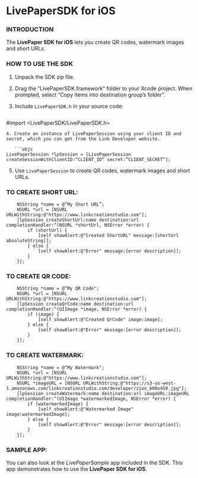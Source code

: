 # LivePaperSDK for iOS


### INTRODUCTION

The __LivePaper SDK for iOS__ lets you create QR codes, watermark images and short URLs.


### HOW TO USE THE SDK

1. Unpack the SDK zip file.
2. Drag the “LivePaperSDK.framework” folder to your Xcode project. When prompted, select “Copy items into destination group’s folder”.
3. Include `LivePaperSDK.h` in your source code:
   
   ```objc
#import <LivePaperSDK/LivePaperSDK.h>
```
4. Create an instance of LivePaperSession using your client ID and secret, which you can get from the Link Developer website.

   ```objc
LivePaperSession *lpSession = [LivePaperSession createSessionWithClientID:”CLIENT_ID” secret:”CLIENT_SECRET”];
```
5. Use `LivePaperSession` to create QR codes, watermark images and short URLs.

### TO CREATE SHORT URL:

```objc
    NSString *name = @“My Short URL”;
    NSURL *url = [NSURL URLWithString:@"https://www.linkcreationstudio.com"];
    [lpSession createShortUrl:name destination:url completionHandler:^(NSURL *shortUrl, NSError *error) {
        if (shortUrl) {
            [self showAlert:@"Created ShortURL" message:[shortUrl absoluteString]];
        } else {
            [self showAlert:@"Error" message:[error description]];
        }
    }];
```

### TO CREATE QR CODE:

```objc
    NSString *name = @“My QR Code";
    NSURL *url = [NSURL URLWithString:@"https://www.linkcreationstudio.com"];
    [lpSession createQrCode:name destination:url completionHandler:^(UIImage *image, NSError *error) {
        if (image) {
            [self showAlert:@"Created QrCode" image:image];
        } else {
            [self showAlert:@"Error" message:[error description]];
        }
    }];
```

### TO CREATE WATERMARK:

```objc
    NSString *name = @“My Watermark";
    NSURL *url = [NSURL URLWithString:@"https://www.linkcreationstudio.com"];
    NSURL *imageURL = [NSURL URLWithString:@"https://s3-us-west-1.amazonaws.com/linkcreationstudio.com/developer/zion_600x450.jpg"];
    [lpSession createWatermark:name destination:url imageURL:imageURL completionHandler:^(UIImage *watermarkedImage, NSError *error) {
        if (watermarkedImage) {
            [self showAlert:@"Watermarked Image" image:watermarkedImage];
        } else {
            [self showAlert:@"Error" message:[error description]];
        }
    }];
```

### SAMPLE APP:

You can also look at the _LivePaperSample_ app included in the SDK. This app demonstrates how to use the __LivePaper SDK for iOS__.
